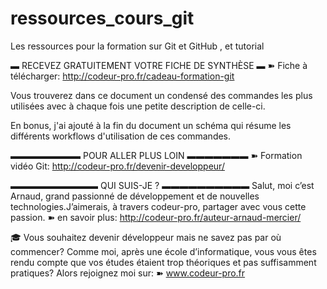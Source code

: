 # ressources_cours_git
Les ressources pour la formation sur Git et GitHub , et tutorial

▬ RECEVEZ GRATUITEMENT VOTRE FICHE DE SYNTHÈSE ▬
➽ Fiche à télécharger: http://codeur-pro.fr/cadeau-formation-git

Vous trouverez dans ce document un condensé des commandes les plus utilisées avec à chaque fois une petite description de celle-ci.

En bonus, j'ai ajouté à la fin du document un schéma qui résume les différents workflows d'utilisation de ces commandes.


▬▬▬▬▬▬▬▬  POUR ALLER PLUS LOIN  ▬▬▬▬▬▬▬
➽ Formation vidéo Git: http://codeur-pro.fr/devenir-developpeur/


▬▬▬▬▬▬▬▬▬▬  QUI SUIS-JE ? ▬▬▬▬▬▬▬▬▬▬
Salut, moi c’est Arnaud, grand passionné de développement et de nouvelles technologies.J’aimerais, à travers codeur-pro, partager avec vous cette passion.
➽ en savoir plus: http://codeur-pro.fr/auteur-arnaud-mercier/


🎓 Vous souhaitez devenir développeur mais ne savez pas par où commencer? Comme moi, après une école d’informatique, vous vous êtes rendu compte que vos études étaient trop théoriques et pas suffisamment pratiques? Alors rejoignez moi sur:
➽ www.codeur-pro.fr
